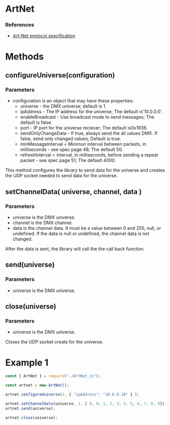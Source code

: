# ArtNet

### References

* [Art-Net protocol specification](http://www.artisticlicence.com/WebSiteMaster/User%20Guides/art-net.pdf)

# Methods

## configureUniverse(configuration)

### Parameters

  * configuration is an object that may have these properties:
    * universe - the DMX universe; default is 1.
    * ipAddress -  The IP address for the universe; The default is'10.0.0.0'.
    * enableBroadcast - Use broadcast mode to send messages; The default is false.
    * port - IP port for the universe reciever; The default is0x1936.
    * sendOnlyChangeData - If true, always send the all values DMX. If false, send only changed values; Default is true.
    * minMessageInterval = Minimun interval between packets, in milliseconds - see spec page 48; The default 50.
    * refreshInterval = interval, in milliseconds, before sending a repeat packet - see spec page 51; The default 4000.

This method configures the library to send data for the universe and creates the UDP socket needed to send data for the universe.

## setChannelData( universe, channel, data )

### Parameters
* universe is the DMX universe.
* channel is the DMX channel.
* data is the channel data. It must be a value between 0 and 255, null, or undefined. If the data is null or undefined, the channel data is not changed.

After the data is sent, the library will call the the call back function.

## send(universe)
### Parameters
* universe is the DMX universe.

## close(universe)
### Parameters
* universe is the DMX universe.

Closes the UDP socket create for the universe.

# Example 1

```javascript
const { ArtNet } = require("./ArtNet.js");

const artnet = new ArtNet();

artnet.configureUniverse(1, { "ipAddress": "10.0.0.18" } );

artnet.setChannelData(universe, 1, [ 0, 0, 1, 2, 3, 4, 5, 6, 7, 8, 9]);
artnet.send(universe);

artnet.close(universe);

```

